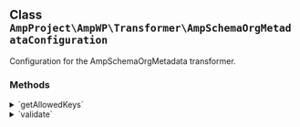 ## Class `AmpProject\AmpWP\Transformer\AmpSchemaOrgMetadataConfiguration`

Configuration for the AmpSchemaOrgMetadata transformer.

### Methods
<details>
<summary>`getAllowedKeys`</summary>

```php
protected getAllowedKeys()
```

Get the associative array of allowed keys and their respective default values.

The array index is the key and the array value is the key&#039;s default value.


</details>
<details>
<summary>`validate`</summary>

```php
protected validate( $key, $value )
```

Validate an individual configuration entry.


</details>
